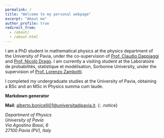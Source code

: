```yaml
---
permalink: /
title: "Welcome to my personal webpage"
excerpt: "About me"
author_profile: true
redirect_from: 
  - /about/
  - /about.html
---
```


I am a PhD student in mathematical physics at the physics department of the University of Pavia, under the co-supervision of [Prof. Claudio Dappiaggi](https://claudiodappiaggi.com/) and [Prof. Nicolò Drago](https://nicolodrago.wixsite.com/mysite). I am currently a visiting student at the Laboratoire de probabilités, statistique et modélisation, Sorbonne University, under the supervision of [Prof. Lorenzo Zambotti](https://www.lpsm.paris/users/zambotti/index). 

I completed my undergraduate studies at the University of Pavia, obtaining a BSc and an MSc in Physics summa cum laude.

**Markdown generator**

**Mail**: alberto.bonicelli01@universitadipavia.it.
{: .notice}


<address>
  Department of Physics<br /> 
  University of Pavia<br />
  Via Agostino Bassi, 6 <br />
  27100 Pavia (PV), Italy
</address>


